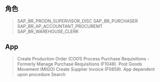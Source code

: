 ## 角色
> SAP_BR_PRODN_SUPERVISOR_DISC
> SAP_BR_PURCHASER
> SAP_BR_AP_ACCOUNTANT_PROCUREMT
> SAP_BR_WAREHOUSE_CLERK
## App
> Create Production Order (CO01)
> Process Purchase Requisitions - Formerly Manage Purchase Requisitions (F1048).
> Post Goods Movement (MIGO)
> Create Supplier Invoice (F0859).
> App dependent upon procedure
> Search